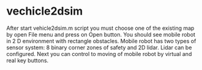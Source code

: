 # vechicle2dsim
After start vehicle2dsim.m script you must choose one of the existing map by open File menu and press on Open button.
You should see mobile robot in 2 D environment with rectangle obstacles. Mobile robot has two types of sensor system: 8 binary corner zones of safety and 2D lidar. Lidar can be configured.
Next you can control to moving of mobile robot by virtual and real key buttons.  
